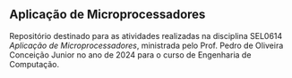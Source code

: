 ## Aplicação de Microprocessadores

Repositório destinado para as atividades realizadas na disciplina SEL0614 *Aplicação de Microprocessadores*, ministrada pelo Prof. Pedro de Oliveira Conceição Junior no ano de 2024 para o curso de Engenharia de Computação.
